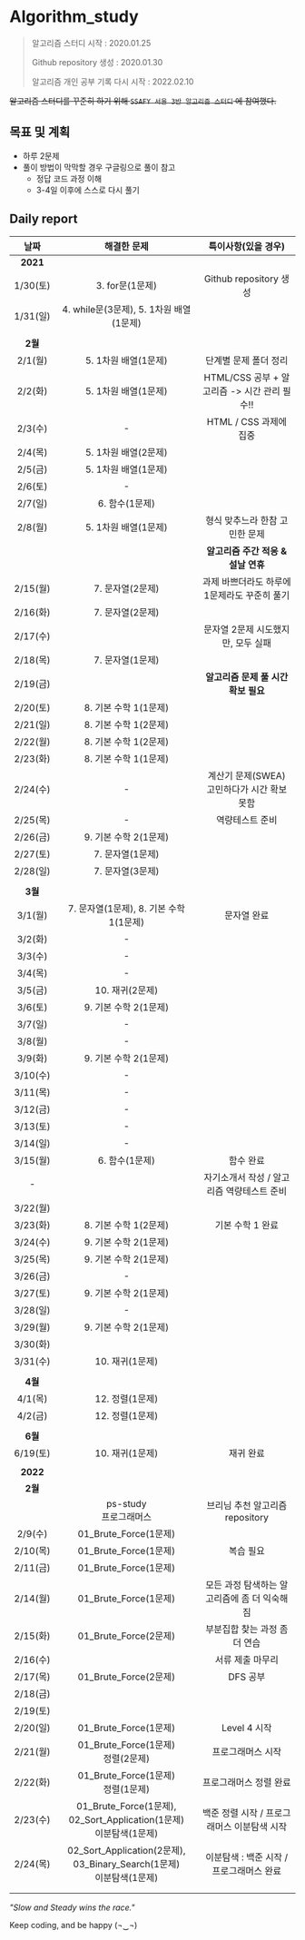 # Algorithm_study

> 알고리즘 스터디 시작 : 2020.01.25
>
> Github repository 생성 : 2020.01.30
>
> 알고리즘 개인 공부 기록 다시 시작 : 2022.02.10



~~알고리즘 스터디를 꾸준히 하기 위해 `SSAFY 서울 3반 알고리즘 스터디` 에 참여했다.~~



## 목표 및 계획

- 하루 2문제
- 풀이 방법이 막막할 경우 구글링으로 풀이 참고
  - 정답 코드 과정 이해
  - 3-4일 이후에 스스로 다시 풀기




## Daily report

|   날짜   |                         해결한 문제                          |             특이사항(있을 경우)              |
| :------: | :----------------------------------------------------------: | :------------------------------------------: |
| **2021** |                                                              |                                              |
| 1/30(토) |                       3. for문(1문제)                        |            Github repository 생성            |
| 1/31(일) |           4. while문(3문제), 5. 1차원 배열(1문제)            |                                              |
|          |                                                              |                                              |
| **2월**  |                                                              |                                              |
| 2/1(월)  |                     5. 1차원 배열(1문제)                     |            단계별 문제 폴더 정리             |
| 2/2(화)  |                     5. 1차원 배열(1문제)                     | HTML/CSS 공부 + 알고리즘 -> 시간 관리 필수!! |
| 2/3(수)  |                              -                               |            HTML / CSS 과제에 집중            |
| 2/4(목)  |                     5. 1차원 배열(2문제)                     |                                              |
| 2/5(금)  |                     5. 1차원 배열(1문제)                     |                                              |
| 2/6(토)  |                              -                               |                                              |
| 2/7(일)  |                        6. 함수(1문제)                        |                                              |
| 2/8(월)  |                     5. 1차원 배열(1문제)                     |        형식 맞추느라 한참 고민한 문제        |
|          |                                                              |      **알고리즘 주간 적응 & 설날 연휴**      |
| 2/15(월) |                       7. 문자열(2문제)                       | 과제 바쁘더라도 하루에 1문제라도 꾸준히 풀기 |
| 2/16(화) |                       7. 문자열(2문제)                       |                                              |
| 2/17(수) |                                                              |      문자열 2문제 시도했지만, 모두 실패      |
| 2/18(목) |                       7. 문자열(1문제)                       |                                              |
| 2/19(금) |                                                              |     **알고리즘 문제 풀 시간 확보 필요**      |
| 2/20(토) |                    8. 기본 수학 1(1문제)                     |                                              |
| 2/21(일) |                    8. 기본 수학 1(2문제)                     |                                              |
| 2/22(월) |                    8. 기본 수학 1(2문제)                     |                                              |
| 2/23(화) |                    8. 기본 수학 1(1문제)                     |                                              |
| 2/24(수) |                              -                               | 계산기 문제(SWEA) 고민하다가 시간 확보 못함  |
| 2/25(목) |                              -                               |               역량테스트 준비                |
| 2/26(금) |                    9. 기본 수학 2(1문제)                     |                                              |
| 2/27(토) |                       7. 문자열(1문제)                       |                                              |
| 2/28(일) |                       7. 문자열(3문제)                       |                                              |
|          |                                                              |                                              |
| **3월**  |                                                              |                                              |
| 3/1(월)  |           7. 문자열(1문제), 8. 기본 수학 1(1문제)            |                 문자열 완료                  |
| 3/2(화)  |                              -                               |                                              |
| 3/3(수)  |                              -                               |                                              |
| 3/4(목)  |                              -                               |                                              |
| 3/5(금)  |                       10. 재귀(2문제)                        |                                              |
| 3/6(토)  |                    9. 기본 수학 2(1문제)                     |                                              |
| 3/7(일)  |                              -                               |                                              |
| 3/8(월)  |                              -                               |                                              |
| 3/9(화)  |                    9. 기본 수학 2(1문제)                     |                                              |
| 3/10(수) |                              -                               |                                              |
| 3/11(목) |                              -                               |                                              |
| 3/12(금) |                              -                               |                                              |
| 3/13(토) |                              -                               |                                              |
| 3/14(일) |                              -                               |                                              |
| 3/15(월) |                        6. 함수(1문제)                        |                  함수 완료                   |
|    -     |                                                              |  자기소개서 작성 / 알고리즘 역량테스트 준비  |
| 3/22(월) |                                                              |                                              |
| 3/23(화) |                    8. 기본 수학 1(2문제)                     |               기본 수학 1 완료               |
| 3/24(수) |                    9. 기본 수학 2(1문제)                     |                                              |
| 3/25(목) |                    9. 기본 수학 2(1문제)                     |                                              |
| 3/26(금) |                              -                               |                                              |
| 3/27(토) |                    9. 기본 수학 2(1문제)                     |                                              |
| 3/28(일) |                              -                               |                                              |
| 3/29(월) |                    9. 기본 수학 2(1문제)                     |                                              |
| 3/30(화) |                                                              |                                              |
| 3/31(수) |                       10. 재귀(1문제)                        |                                              |
|          |                                                              |                                              |
| **4월**  |                                                              |                                              |
| 4/1(목)  |                       12. 정렬(1문제)                        |                                              |
| 4/2(금)  |                       12. 정렬(1문제)                        |                                              |
|          |                                                              |                                              |
| **6월**  |                                                              |                                              |
| 6/19(토) |                       10. 재귀(1문제)                        |                  재귀 완료                   |
|          |                                                              |                                              |
| **2022** |                                                              |                                              |
| **2월**  |                                                              |                                              |
|          |                  ps-study<br />프로그래머스                  |       브리님 추천 알고리즘 repository        |
| 2/9(수)  |                    01_Brute_Force(1문제)                     |                                              |
| 2/10(목) |                    01_Brute_Force(1문제)                     |                  복습 필요                   |
| 2/11(금) |                    01_Brute_Force(1문제)                     |                                              |
| 2/14(월) |                    01_Brute_Force(1문제)                     | 모든 과정 탐색하는 알고리즘에 좀 더 익숙해짐 |
| 2/15(화) |                    01_Brute_Force(2문제)                     |        부분집합 찾는 과정 좀 더 연습         |
| 2/16(수) |                                                              |               서류 제출 마무리               |
| 2/17(목) |                    01_Brute_Force(2문제)                     |                   DFS 공부                   |
| 2/18(금) |                                                              |                                              |
| 2/19(토) |                                                              |                                              |
| 2/20(일) |                    01_Brute_Force(1문제)                     |                 Level 4 시작                 |
| 2/21(월) |            01_Brute_Force(1문제)<br />정렬(2문제)            |              프로그래머스 시작               |
| 2/22(화) |            01_Brute_Force(1문제)<br />정렬(1문제)            |            프로그래머스 정렬 완료            |
| 2/23(수) | 01_Brute_Force(1문제), 02_Sort_Application(1문제)<br />이분탐색(1문제) | 백준 정렬 시작 / 프로그래머스 이분탐색 시작  |
| 2/24(목) | 02_Sort_Application(2문제), 03_Binary_Search(1문제)<br />이분탐색(1문제) |   이분탐색 : 백준 시작 / 프로그래머스 완료   |
|          |                                                              |                                              |
|          |                                                              |                                              |





*"Slow and Steady wins the race."* 

Keep coding, and be happy (¬‿¬)